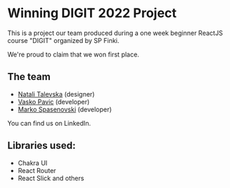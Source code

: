 # Winning DIGIT 2022 Project

This is a project our team produced during a one week beginner ReactJS course "DIGIT" organized by SP Finki. 

We're proud to claim that we won first place.

## The team
- [Natali Talevska](https://www.linkedin.com/in/natali-talevska-a31847188/) (designer)
- [Vasko Pavic](https://www.linkedin.com/in/vasko-pavic-aa9788248/) (developer)
- [Marko Spasenovski](https://www.linkedin.com/in/marko-spasenovski/) (developer)

You can find us on LinkedIn.

## Libraries used:
- Chakra UI
- React Router
- React Slick
and others

